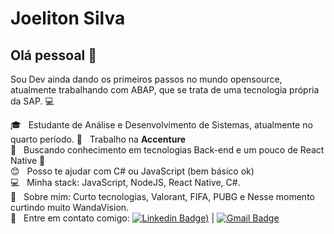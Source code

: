

# Joeliton Silva

## Olá pessoal 👋
Sou Dev ainda dando os primeiros passos no mundo opensource, atualmente trabalhando com ABAP, que se trata de uma tecnologia própria da SAP.
:computer:


 :mortar_board:  &nbsp; Estudante de Análise e Desenvolvimento de Sistemas, atualmente no quarto período.
 :rocket: &nbsp; Trabalho na **Accenture** 
 <br/> :blue_heart: &nbsp; Buscando conhecimento em tecnologias Back-end e um pouco de React Native :iphone:
 <br/> :blush: &nbsp; Posso te ajudar com C# ou JavaScript (bem básico ok)
 <br/> :computer: &nbsp; Minha stack: JavaScript, NodeJS, React Native, C#.
 <br/> 💬  &nbsp; Sobre mim: Curto tecnologias, Valorant, FIFA, PUBG e Nesse momento curtindo muito WandaVision.
 <br/> :email: &nbsp; Entre em contato comigo: [![Linkedin Badge](https://img.shields.io/badge/-JoelitonSilva-blue?style=flat-square&logo=Linkedin&logoColor=white&link=https://www.linkedin.com/in/joeliton-silva-20a790159/))](https://www.linkedin.com/in/joeliton-silva-20a790159/) 
| 
[![Gmail Badge](https://img.shields.io/badge/-joelitoncsilva@gmail.com-c14438?style=flat-square&logo=Gmail&logoColor=white&link=mailto:joelitoncsilva@gmail.com)](mailto:joelitoncsilva@gmail.com)
